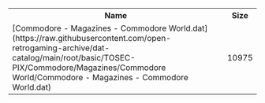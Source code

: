 <table>
<tr><th>Name</th><th>Size</th></tr>
<tr><td>
[Commodore - Magazines - Commodore World.dat](https://raw.githubusercontent.com/open-retrogaming-archive/dat-catalog/main/root/basic/TOSEC-PIX/Commodore/Magazines/Commodore World/Commodore - Magazines - Commodore World.dat)
</td><td>10975</td></tr>
</table>
